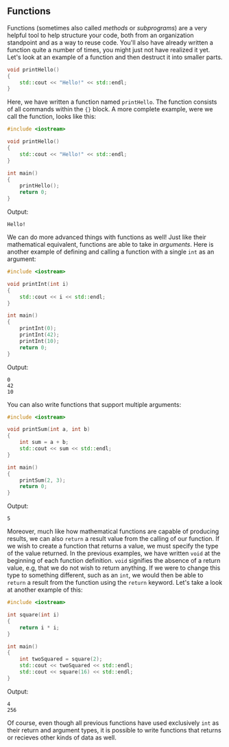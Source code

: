 ## Functions

Functions (sometimes also called *methods* or *subprograms*) are a very helpful tool to help structure your code, both from an organization standpoint and as a way to reuse code. You'll also have already written a function quite a number of times, you might just not have realized it yet. Let's look at an example of a function and then destruct it into smaller parts.

```cpp
void printHello()
{
	std::cout << "Hello!" << std::endl;
}
```

Here, we have written a function named `printHello`. The function consists of all commands within the `{}` block. A more complete example, were we call the function, looks like this:

```cpp
#include <iostream>

void printHello()
{
	std::cout << "Hello!" << std::endl;
}

int main()
{
	printHello();
	return 0;
}
```

Output:
```
Hello!
```

We can do more advanced things with functions as well! Just like their mathematical equivalent, functions are able to take in *arguments*. Here is another example of defining and calling a function with a single `int` as an argument:

```cpp
#include <iostream>

void printInt(int i)
{
	std::cout << i << std::endl;
}

int main()
{
	printInt(0);
	printInt(42);
	printInt(10);
	return 0;
}
```

Output:
```
0
42
10
```

You can also write functions that support multiple arguments:

```cpp
#include <iostream>

void printSum(int a, int b)
{
	int sum = a + b;
	std::cout << sum << std::endl;
}

int main()
{
	printSum(2, 3);
	return 0;
}
```

Output:
```
5
```

Moreover, much like how mathematical functions are capable of producing results, we can also `return` a result value from the calling of our function. If we wish to create a function that returns a value, we must specify the type of the value returned. In the previous examples, we have written `void` at the beginning of each function definition. `void` signifies the absence of a return value, e.g, that we do not wish to return anything. If we were to change this type to something different, such as an `int`, we would then be able to `return` a result from the function using the `return` keyword. Let's take a look at another example of this:

```cpp
#include <iostream>

int square(int i)
{
	return i * i;
}

int main()
{
	int twoSquared = square(2);
	std::cout << twoSquared << std::endl;
	std::cout << square(16) << std::endl;
}
```

Output:
```
4
256
```

Of course, even though all previous functions have used exclusively `int` as their return and argument types, it is possible to write functions that returns or recieves other kinds of data as well.
